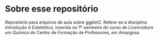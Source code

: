 # Sobre esse repositório

Repositório para arquivos da aula sobre ggplot2.
Refere-se à disciplina *Introdução à Estatística*, inserida no  1º semestre do curso de *Licenciatura em Química* do Centro de Formação de Professores, em Amargosa.
